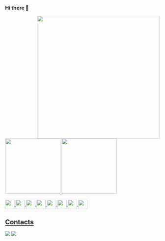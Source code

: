 ### Hi there 👋

<img align="right" width="400" src="https://s6.gifyu.com/images/Lazy_Cat_Sleeping_cat_transparent_by_Icons8.gif" />

<div>
  <a href="https://github.com/lukaskunn">
  <img height="180em" src="https://github-readme-stats.vercel.app/api?username=lukaskunn&show_icons=true&theme=merko&include_all_commits=true&count_private=true"/>
  <img height="180em" src="https://github-readme-stats.vercel.app/api/top-langs/?username=lukaskunn&layout=compact&langs_count=7&theme=dracula"/>
</div>
  <div style="display: inline_block"><br>
  <img align="center"  height="30"  src="https://img.shields.io/badge/React-20232A?style=for-the-badge&logo=react&logoColor=61DAFB">
  <img align="center"  height="30"  src="https://img.shields.io/badge/JavaScript-F7DF1E?style=for-the-badge&logo=javascript&logoColor=black">
  <img align="center"  height="30"  src="https://img.shields.io/badge/TypeScript-007ACC?style=for-the-badge&logo=typescript&logoColor=white">
  <img align="center"  height="30"  src="https://img.shields.io/badge/HTML5-E34F26?style=for-the-badge&logo=html5&logoColor=white">
  <img align="center"  height="30"  src="https://img.shields.io/badge/CSS3-1572B6?style=for-the-badge&logo=css3&logoColor=white">
  <img align="center"  height="30"  src="https://img.shields.io/badge/Node.js-339933?style=for-the-badge&logo=nodedotjs&logoColor=white">
  <img align="center"  height="30"  src="https://img.shields.io/badge/Express.js-000000?style=for-the-badge&logo=express&logoColor=white">
  <img align="center"  height="30"  src="https://img.shields.io/badge/Sass-CC6699?style=for-the-badge&logo=sass&logoColor=white">
</div>
  
  ## Contacts
  <div> 
  <a href = "mailto:lucassioliveira098@gmail.com"><img src="https://img.shields.io/badge/-Gmail-%23333?style=for-the-badge&logo=gmail&logoColor=white" target="_blank"></a>
  <a href="https://www.linkedin.com/in/lucas-oliveira-997810198" target="_blank"><img src="https://img.shields.io/badge/-LinkedIn-%230077B5?style=for-the-badge&logo=linkedin&logoColor=white" target="_blank"></a>
  
